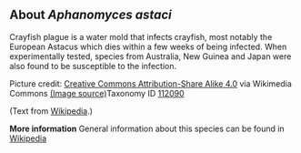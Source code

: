 **About *Aphanomyces astaci***
-------------------------
Crayfish plague is a water mold that infects crayfish, most notably 
the European Astacus which dies within a few weeks of being infected. 
When experimentally tested, species from Australia, New Guinea and 
Japan were also found to be susceptible to the infection.


Picture credit: [Creative Commons Attribution-Share Alike 4.0](https://creativecommons.org/licenses/by-sa/4.0) via Wikimedia Commons [(Image source)](https://en.wikipedia.org/wiki/File:Kreeftenpest.jpg)Taxonomy ID [112090](https://www.uniprot.org/taxonomy/112090)

(Text from [Wikipedia](https://en.wikipedia.org/).)

**More information**
General information about this species can be found in [Wikipedia](https://en.wikipedia.org/wiki/Crayfish_plague)
